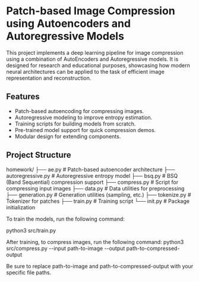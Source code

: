 # Patch-based Image Compression using Autoencoders and Autoregressive Models

This project implements a deep learning pipeline for image compression using a combination of AutoEncoders and Autoregressive models. It is designed for research and educational purposes, showcasing how modern neural architectures can be applied to the task of efficient image representation and reconstruction.

## Features

- Patch-based autoencoding for compressing images.
- Autoregressive modeling to improve entropy estimation.
- Training scripts for building models from scratch.
- Pre-trained model support for quick compression demos.
- Modular design for extending components.

## Project Structure

homework/
├── ae.py # Patch-based autoencoder architecture
├── autoregressive.py # Autoregressive entropy model
├── bsq.py # BSQ (Band Sequential) compression support
├── compress.py # Script for compressing input images
├── data.py # Data utilities for preprocessing
├── generation.py # Generation utilities (sampling, etc.)
├── tokenize.py # Tokenizer for patches
├── train.py # Training script
└── init.py # Package initialization

To train the models, run the following command:

python3 src/train.py

After training, to compress images, run the following command:
python3 src/compress.py --input path-to-image --output path-to-compressed-output

Be sure to replace path-to-image and path-to-compressed-output with your specific file paths.




